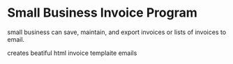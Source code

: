 # Small Business Invoice Program
small business can save, maintain, and export invoices or lists of invoices to email.


creates beatiful html invoice templaite emails